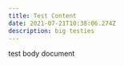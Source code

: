```yaml
---
title: Test Content
date: 2021-07-21T10:38:06.274Z
description: big testies
---
```

test body document